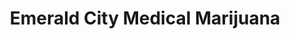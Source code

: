 ---
title: "Emerald City Medical Marijuana"
url: /denver/emerald-city-medical-marijuana/
shop: Hanf
---